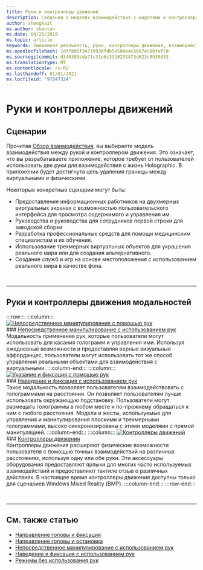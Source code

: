```yaml
---
title: Руки и контроллеры движений
description: Сведения о моделях взаимодействия с моделями и контроллерами движения, которые могут удалить границу между виртуальными и физическими.
author: shengkait
ms.author: shentan
ms.date: 04/26/2019
ms.topic: article
keywords: Смешанная реальность, руки, контроллеры движения, взаимодействие, проектирование, гарнитура смешанной реальности, гарнитура Windows Mixed Reality, гарнитура виртуальной реальности, HoloLens, МРТК, набор средств смешанной реальности
ms.openlocfilehash: 1dffdd5f3471993dfdb5e504e4c5b87ec0bfef7d
ms.sourcegitcommit: d340303cda71c31e6c3320231473d623c0930d33
ms.translationtype: MT
ms.contentlocale: ru-RU
ms.lasthandoff: 01/01/2021
ms.locfileid: "97847324"
---
```

# <a name="hands-and-motion-controllers"></a>Руки и контроллеры движений

## <a name="scenarios"></a>Сценарии

Прочитав [Обзор взаимодействия](interaction-fundamentals.md), вы выбираете модель взаимодействия между рукой и контроллером движения. Это означает, что вы разрабатываете приложение, которое требует от пользователей использовать две руки для взаимодействия с жизнь Holographic. В приложении будет достигнута цель удаления границы между виртуальными и физическими.

Некоторые конкретные сценарии могут быть:
* Предоставление информационных работников на двухмерных виртуальных экранах с возможностью пользовательского интерфейса для просмотра содержимого и управления им.
* Руководства и руководства для сотрудников первой строки для заводской сборки
* Разработка профессиональных средств для помощи медицинским специалистам и их обучения.  
* Использование трехмерных виртуальных объектов для украшения реального мира или для создания альтернативного. 
* Создание служб и игр на основе местоположения с использованием реального мира в качестве фона.

<br>

---

## <a name="hands-and-motion-controllers-modalities"></a>Руки и контроллеры движения модальностей

:::row:::
    :::column:::
       [![Непосредственное манипулирование с помощью рук](images/hands-and-controllers-direct-manipulation.jpg)](direct-manipulation.md)<br>
       ### <a name="direct-manipulation-with-handsbr"></a>[Непосредственное манипулирование с использованием рук](direct-manipulation.md)<br>
       Модальность применения рук, которые пользователи могут использовать для касания голограмм и управления ими. Используя ежедневные возможности и предоставляя верные визуальные аффорданцес, пользователи могут использовать тот же способ управления реальными объектами для взаимодействия с виртуальными.
    :::column-end:::
    :::column:::
       [![Указание и фиксация с помощью рук](images/hands-and-controllers-point-and-commit.jpg)](point-and-commit.md)<br>
        ### <a name="point-and-commit-with-handsbr"></a>[Наведение и фиксация с использованием рук](point-and-commit.md)<br>
        Такое модальность позволяет пользователям взаимодействовать с голограммами на расстоянии. Он позволяет пользователям лучше использовать окружающую подстановку. Пользователи могут размещать голограммы в любом месте и по-прежнему обращаться к ним с любого расстояния. Модели и жесты, используемые для управления и манипулирования плоскими и трехмерными голограммами, высоко синхронизированы с этими моделями с прямой манипуляцией.
    :::column-end:::
    :::column:::
       [![Контроллеры движений](images/hands-and-controllers-motion-controllers.jpg)](motion-controllers.md)<br>
       ### <a name="motion-controllersbr"></a>[Контроллеры движения](motion-controllers.md)<br>
       Контроллеры движения расширяют физические возможности пользователя с помощью точных взаимодействий на различных расстояниях, используя одну или обе руки. Эти аксессуары оборудования предоставляют ярлыки для многих часто используемых взаимодействий и предоставляют тактиле отзыв о различных действиях. В настоящее время контроллеры движения доступны только для сценариев Windows Mixed Reality (ВМР). 
    :::column-end:::
:::row-end:::

<br>

---

## <a name="see-also"></a>См. также статью
* [Направление головы и фиксация](gaze-and-commit.md)
* [Направление головы и остановка](gaze-and-dwell.md)
* [Непосредственное манипулирование с использованием рук](direct-manipulation.md)
* [Наведение и фиксация с использованием рук](point-and-commit.md)
* [Режимы без использования рук](hands-free.md)

